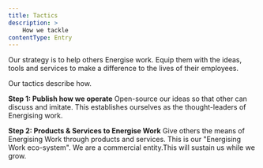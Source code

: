 ```yaml
---
title: Tactics
description: >
    How we tackle
contentType: Entry
---
```




Our strategy is to help others Energise work. Equip them with the ideas, tools and services to make a difference to the lives of their employees.

Our tactics describe how.

**Step 1: Publish how we operate**
Open-source our ideas so that other can discuss and imitate. This establishes ourselves as the thought-leaders of Energising work. 

**Step 2: Products & Services to Energise Work**
Give others the means of Energising Work through products and services. 
This is our "Energising Work eco-system". We are a commercial entity.This will sustain us while we grow.





